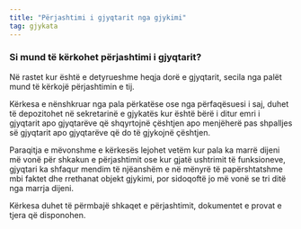 ```yaml
---
title: "Përjashtimi i gjyqtarit nga gjykimi"
tag: gjykata
---
```


### Si mund të kërkohet përjashtimi i gjyqtarit?

Në rastet kur është e detyrueshme heqja dorë e gjyqtarit, secila nga palët mund të kërkojë përjashtimin e tij.

Kërkesa e nënshkruar nga pala përkatëse ose nga përfaqësuesi i saj, duhet të depozitohet në sekretarinë e gjykatës kur është bërë i ditur emri i gjyqtarit apo gjyqtarëve që shqyrtojnë çështjen apo menjëherë pas shpalljes së gjyqtarit apo gjyqtarëve që do të gjykojnë çështjen.

Paraqitja e mëvonshme e kërkesës lejohet vetëm kur pala ka marrë dijeni më vonë për shkakun e përjashtimit ose kur gjatë ushtrimit të funksioneve, gjyqtari ka shfaqur mendim të njëanshëm e në mënyrë të papërshtatshme mbi faktet dhe rrethanat objekt gjykimi, por sidoqoftë jo më vonë se tri ditë nga marrja dijeni.

Kërkesa duhet të përmbajë shkaqet e përjashtimit, dokumentet e provat e tjera që disponohen.

